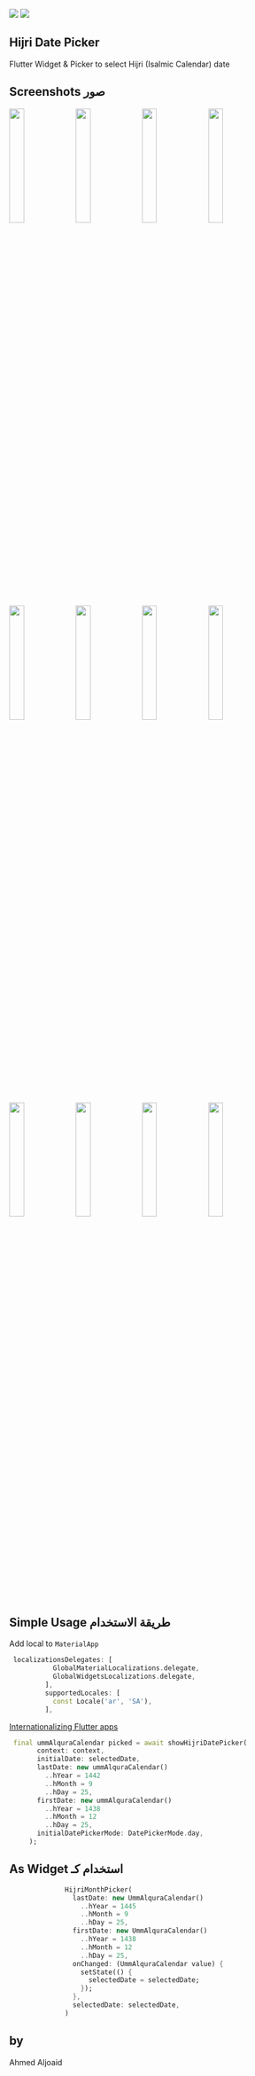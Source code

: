 [![](https://img.shields.io/pub/v/hijri_picker?style=flat)](https://pub.dev/packages/hijri_picker)
![](https://img.shields.io/github/license/ahmedoid/hijri_picker?style=flat)

Hijri Date Picker
-
Flutter Widget & Picker to select Hijri (Isalmic Calendar) date

## Screenshots صور
<img src="https://user-images.githubusercontent.com/3106973/84584392-92906a80-ae0c-11ea-9cf7-565b723eb4c9.png" width="23%"></img>
<img src="https://user-images.githubusercontent.com/3106973/84584394-945a2e00-ae0c-11ea-9e01-260baf6debe1.png" width="23%"></img> 
<img src="https://user-images.githubusercontent.com/3106973/84584395-958b5b00-ae0c-11ea-84e7-616887705ce1.png" width="23%"></img> 
<img src="https://user-images.githubusercontent.com/3106973/84584396-9623f180-ae0c-11ea-87e7-01f8f6af02dc.png" width="23%"></img> 
<img src="https://user-images.githubusercontent.com/3106973/84584398-96bc8800-ae0c-11ea-8820-402a54870bfc.png" width="23%"></img> 
<img src="https://user-images.githubusercontent.com/3106973/84584399-97edb500-ae0c-11ea-8cea-9a21aa3d7b7c.png" width="23%"></img> 
<img src="https://user-images.githubusercontent.com/3106973/84584400-98864b80-ae0c-11ea-9f1b-33277b905953.png" width="23%"></img>
<img src="https://user-images.githubusercontent.com/3106973/84584402-991ee200-ae0c-11ea-83e4-4b119066f5b8.png" width="23%"></img> 
<img src="https://user-images.githubusercontent.com/3106973/85928701-9f569900-b8b7-11ea-8250-631988db72d0.png" width="23%"></img> 
<img src="https://user-images.githubusercontent.com/3106973/85928704-a1b8f300-b8b7-11ea-8ab6-75da9f5339b4.png" width="23%"></img> 
<img src="https://user-images.githubusercontent.com/3106973/85928706-a2ea2000-b8b7-11ea-9bab-c3d7ad633ef6.png" width="23%"></img>
<img src="https://user-images.githubusercontent.com/3106973/85928707-a382b680-b8b7-11ea-8911-4c16445d2651.png" width="23%"></img> 


Simple Usage طريقة الاستخدام
-
Add local to `MaterialApp`
```dart in html
 localizationsDelegates: [
           GlobalMaterialLocalizations.delegate,
           GlobalWidgetsLocalizations.delegate,
         ],
         supportedLocales: [
           const Locale('ar', 'SA'),
         ],
```
[Internationalizing Flutter apps](https://flutter.dev/docs/development/accessibility-and-localization/internationalization)



```dart in html
 final ummAlquraCalendar picked = await showHijriDatePicker(
       context: context,
       initialDate: selectedDate,
       lastDate: new ummAlquraCalendar()
         ..hYear = 1442
         ..hMonth = 9
         ..hDay = 25,
       firstDate: new ummAlquraCalendar()
         ..hYear = 1438
         ..hMonth = 12
         ..hDay = 25,
       initialDatePickerMode: DatePickerMode.day,
     );
```

## As Widget استخدام كـ
```dart in html
              HijriMonthPicker(
                lastDate: new UmmAlquraCalendar()
                  ..hYear = 1445
                  ..hMonth = 9
                  ..hDay = 25,
                firstDate: new UmmAlquraCalendar()
                  ..hYear = 1438
                  ..hMonth = 12
                  ..hDay = 25,
                onChanged: (UmmAlquraCalendar value) {
                  setState(() {
                    selectedDate = selectedDate;
                  });
                },
                selectedDate: selectedDate,
              )
```


by
-
Ahmed Aljoaid
